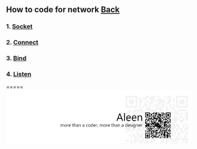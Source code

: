 ## How to code for network [Back](./../Network.md)

### 1. [Socket](./socket/socket.md)
### 2. [Connect](./connect/connect.md)
### 3. [Bind](./bind/bind.md)
### 4. [Listen](./listen/listen.md)

=====
<a href="http://aleen42.github.io/" target="_blank" ><img src="./../../pic/tail.gif"></a>
